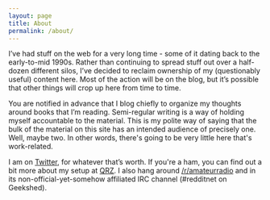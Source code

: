 ```yaml
---
layout: page
title: About
permalink: /about/
---
```


I’ve had stuff on the web for a very long time - some of it dating back to the early-to-mid 1990s. Rather than continuing to spread stuff out over a half-dozen different silos, I’ve decided to reclaim ownership of my (questionably useful) content here. Most of the action will be on the blog, but it’s possible that other things will crop up here from time to time.

You are notified in advance that I blog chiefly to organize my thoughts around books that I’m reading. Semi-regular writing is a way of holding myself accountable to the material. This is my polite way of saying that the bulk of the material on this site has an intended audience of precisely one. Well, maybe two. In other words, there's going to be very little here that's work-related.

I am on [Twitter](https://twitter.com/jquinby), for whatever that’s worth. If you're a ham, you can find out a bit more about my setup at [QRZ](https://www.qrz.com/db/KM4SYN). I also hang around [/r/amateurradio](https://www.reddit.com/r/amateurradio) and in its non-official-yet-somehow affiliated IRC channel (#redditnet on Geekshed).
